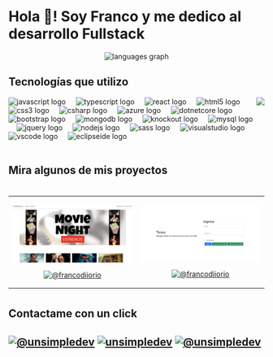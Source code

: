 <h1 align="left">Hola 👋! Soy Franco y me dedico al desarrollo Fullstack</h1>



<div align="center">
  
  <img src="https://github-readme-stats.vercel.app/api/top-langs?username=francodiiorio&locale=es&hide_title=false&layout=compact&card_width=320&langs_count=5&theme=dracula&hide_border=true" height="150" alt="languages graph"  />
</div>



<h2 >Tecnologías que utilizo</h2>


<img align="right" height="180" src="https://i.pinimg.com/originals/81/17/8b/81178b47a8598f0c81c4799f2cdd4057.gif"  />

<div align="left">
  <img src="https://cdn.jsdelivr.net/gh/devicons/devicon/icons/javascript/javascript-original.svg" height="50" alt="javascript logo"  />
  <img width="12" />
  <img src="https://cdn.jsdelivr.net/gh/devicons/devicon/icons/typescript/typescript-original.svg" height="50" alt="typescript logo"  />
  <img width="12" />
  <img src="https://cdn.jsdelivr.net/gh/devicons/devicon/icons/react/react-original.svg" height="50" alt="react logo"  />
  <img width="12" />
  <img src="https://cdn.jsdelivr.net/gh/devicons/devicon/icons/html5/html5-original.svg" height="50" alt="html5 logo"  />
  <img width="12" />
  <img src="https://cdn.jsdelivr.net/gh/devicons/devicon/icons/css3/css3-original.svg" height="50" alt="css3 logo"  />
  <img width="12" />
  <img src="https://cdn.jsdelivr.net/gh/devicons/devicon/icons/csharp/csharp-original.svg" height="50" alt="csharp logo"  />
  <img width="12" />
  <img src="https://cdn.jsdelivr.net/gh/devicons/devicon/icons/azure/azure-original.svg" height="50" alt="azure logo"  />
  <img width="12" />
  <img src="https://cdn.jsdelivr.net/gh/devicons/devicon/icons/dotnetcore/dotnetcore-original.svg" height="50" alt="dotnetcore logo"  />
  <img width="12" />
  <img src="https://cdn.jsdelivr.net/gh/devicons/devicon/icons/bootstrap/bootstrap-original.svg" height="50" alt="bootstrap logo"  />
  <img width="12" />
  <img src="https://cdn.jsdelivr.net/gh/devicons/devicon/icons/mongodb/mongodb-original.svg" height="50" alt="mongodb logo"  />
  <img width="12" />
  <img src="https://cdn.jsdelivr.net/gh/devicons/devicon/icons/knockout/knockout-plain-wordmark.svg" height="50" alt="knockout logo"  />
  <img width="12" />
  <img src="https://cdn.jsdelivr.net/gh/devicons/devicon/icons/mysql/mysql-original.svg" height="50" alt="mysql logo"  />
  <img width="12" />
  <img src="https://cdn.jsdelivr.net/gh/devicons/devicon/icons/jquery/jquery-original.svg" height="50" alt="jquery logo"  />
  <img width="12" />
  <img src="https://cdn.jsdelivr.net/gh/devicons/devicon/icons/nodejs/nodejs-original.svg" height="50" alt="nodejs logo"  />
  <img width="12" />
  <img src="https://cdn.jsdelivr.net/gh/devicons/devicon/icons/sass/sass-original.svg" height="50" alt="sass logo"  />
  <img width="12" />
  <img src="https://cdn.jsdelivr.net/gh/devicons/devicon/icons/visualstudio/visualstudio-plain.svg" height="50" alt="visualstudio logo"  />
  <img width="12" />
  <img src="https://cdn.jsdelivr.net/gh/devicons/devicon/icons/vscode/vscode-original.svg" height="50" alt="vscode logo"  />
  <img width="12" />
  <img src="https://cdn.simpleicons.org/eclipseide/2C2255" height="50" alt="eclipseide logo"  />
</div>
<br>


<div id="proyectos">
<h2 >Mira algunos de mis proyectos</h2>

<table align="left" >
<tr border="none">
  <td width="25%" align="center">
    <p align="center">
      <a href="https://github.com/francodiiorio/CineMVC" title="Go to Source">
        <img align="center" width=100% src="https://github.com/francodiiorio/francodiiorio/blob/main/assets/cineXperience.png"   alt="cineMVC" /></a>
      </p>
    <p align="center">
      <a href="https://github.com/francodiiorio/CineMVC" target="blank"><img align="center" src="https://img.shields.io/badge/GitHub-100000?style=for-the-badge&logo=github&logoColor=white" alt="@francodiiorio" /></a>
    </p>       
</td>
<td width="25%" align="center">
    <p align="center">
      <a href="https://github.com/francodiiorio/TasksMVC" title="Go to Source">
        <img align="center" width=100% src="https://github.com/francodiiorio/francodiiorio/blob/main/assets/tasksMVC.png"   alt="tasksMVC" /></a>
      </p>
    <p align="center">
      <a href="https://github.com/francodiiorio/TasksMVC" target="blank"><img align="center" src="https://img.shields.io/badge/GitHub-100000?style=for-the-badge&logo=github&logoColor=white" alt="@francodiiorio" /></a>
    </p>       
</td>
  
</tr>
</table>
  </div>

<br><br>
<br><br>
<br><br>
<br><br><br>
<br><br><br>


<h2>Contactame con un click<h2/>

<p align="left">
  <a href="https://api.whatsapp.com/send?phone=+541136929405" target="blank"><img align="center" src="https://img.shields.io/badge/WhatsApp-25D366?style=for-the-badge&logo=whatsapp&logoColor=white" height="40" alt="@unsimpledev"  /></a>
<a href="https://www.linkedin.com/in/franco-di-iorio/" target="blank"><img align="center" src="https://img.shields.io/badge/LinkedIn-0077B5?style=for-the-badge&logo=linkedin&logoColor=white" height="40" alt="unsimpledev"/></a>
<a href = "mailto:franco.diiorio5@gmail.com" target="blank"><img align="center" src="https://img.shields.io/badge/Gmail-D14836?style=for-the-badge&logo=gmail&logoColor=white" height="40" alt="@unsimpledev"  /></a>
  </p>



